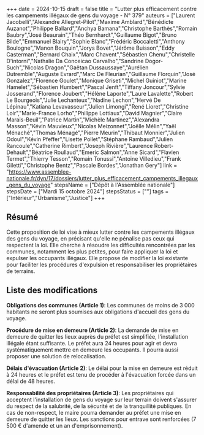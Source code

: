 +++
date = 2024-10-15
draft = false
title = "Lutter plus efficacement contre les campements illégaux de gens du voyage - N° 379"
auteurs = ["Laurent Jacobelli","Alexandre Allegret-Pilot","Maxime Amblard","Bénédicte Auzanot","Philippe Ballard","Anchya Bamana","Christophe Barthès","Romain Baubry","José Beaurain","Théo Bernhardt","Guillaume Bigot","Bruno Bilde","Emmanuel Blairy","Sophie Blanc","Frédéric Boccaletti","Anthony Boulogne","Manon Bouquin","Jorys Bovet","Jérôme Buisson","Eddy Casterman","Bernard Chaix","Marc Chavent","Sébastien Chenu","Christelle D'intorni","Nathalie Da Conceicao Carvalho","Sandrine Dogor-Such","Nicolas Dragon","Gaëtan Dussaussaye","Aurélien Dutremble","Auguste Evrard","Marc De Fleurian","Guillaume Florquin","José Gonzalez","Florence Goulet","Monique Griseti","Michel Guiniot","Marine Hamelet","Sébastien Humbert","Pascal Jenft","Tiffany Joncour","Sylvie Josserand","Florence Joubert","Hélène Laporte","Laure Lavalette","Robert Le Bourgeois","Julie Lechanteux","Nadine Lechon","Hervé De Lépinau","Katiana Levavasseur","Julien Limongi","René Lioret","Christine Loir","Marie-France Lorho","Philippe Lottiaux","David Magnier","Claire Marais-Beuil","Patrice Martin","Michèle Martinez","Alexandra Masson","Kévin Mauvieux","Nicolas Meizonnet","Joëlle Mélin","Yaël Ménaché","Thomas Ménagé","Pierre Meurin","Thibaut Monnier","Julien Odoul","Kévin Pfeffer","Lisette Pollet","Stéphane Rambaud","Julien Rancoule","Catherine Rimbert","Joseph Rivière","Laurence Robert-Dehault","Béatrice Roullaud","Emeric Salmon","Anne Sicard","Flavien Termet","Thierry Tesson","Romain Tonussi","Antoine Villedieu","Frank Giletti","Christophe Bentz","Pascale Bordes","Jonathan Gery"]
link = "https://www.assemblee-nationale.fr/dyn/17/dossiers/lutter_plus_efficacement_campements_illegaux_gens_du_voyage"
stepsName = ["Dépôt à l'Assemblée nationale"]
stepsDate = ["Mardi 15 octobre 2024"]
stepsStatus = [""]
tags = ["Intérieur","Urbanisme","Justice"]
+++

## Résumé

Cette proposition de loi vise à mieux lutter contre les campements illégaux des gens du voyage, en précisant qu'elle ne pénalise pas ceux qui respectent la loi. Elle cherche à résoudre les difficultés rencontrées par les communes, notamment les plus petites, pour faire appliquer la loi et expulser les occupants illégaux. Elle propose de modifier la loi existante pour faciliter les procédures d'expulsion et responsabiliser les propriétaires de terrains.

## Liste des modifications

**Obligations des communes (Article 1)**: Les communes de moins de 3 000 habitants ne seront plus soumises aux obligations d'accueil des gens du voyage.

**Procédure de mise en demeure (Article 2)**: La demande de mise en demeure de quitter les lieux auprès du préfet est simplifiée, l'installation illégale étant suffisante. Le préfet aura 24 heures pour agir et devra systématiquement mettre en demeure les occupants. Il pourra aussi proposer une solution de relocalisation.

**Délais d'évacuation (Article 2)**: Le délai pour la mise en demeure est réduit à 24 heures et le préfet est tenu de procéder à l'évacuation forcée dans un délai de 48 heures.

**Responsabilité des propriétaires (Article 3)**: Les propriétaires qui acceptent l'installation de gens du voyage sur leur terrain doivent s'assurer du respect de la salubrité, de la sécurité et de la tranquillité publiques. En cas de non-respect, le maire pourra demander au préfet une mise en demeure de quitter les lieux. Les sanctions pour entrave sont renforcées (7 500 € d'amende et un an d'emprisonnement).
